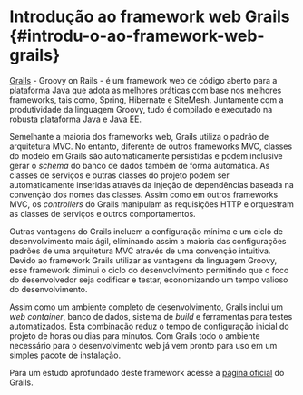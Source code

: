 # Introdução ao framework web Grails {#introdu-o-ao-framework-web-grails}

[Grails](https://grails.org/) - Groovy on Rails - é um framework web de código aberto para a plataforma Java que adota as melhores práticas com base nos melhores frameworks, tais como, Spring, Hibernate e SiteMesh. Juntamente com a produtividade da linguagem Groovy, tudo é compilado e executado na robusta plataforma Java e [Java EE](http://www.oracle.com/technetwork/java/javaee/overview/index.html).

Semelhante a maioria dos frameworks web, Grails utiliza o padrão de arquitetura MVC. No entanto, diferente de outros frameworks MVC, classes do modelo em Grails são automaticamente persistidas e podem inclusive gerar o _schema_ do banco de dados também de forma automática. As classes de serviços e outras classes do projeto podem ser automaticamente inseridas através da injeção de dependências baseada na convenção dos nomes das classes. Assim como em outros frameworks MVC, os _controllers_ do Grails manipulam as requisições HTTP e orquestram as classes de serviços e outros comportamentos.

Outras vantagens do Grails incluem a configuração mínima e um ciclo de desenvolvimento mais ágil, eliminando assim a maioria das configurações padrões de uma arquitetura MVC através de uma convenção intuitiva. Devido ao framework Grails utilizar as vantagens da linguagem Groovy, esse framework diminui o ciclo do desenvolvimento permitindo que o foco do desenvolvedor seja codificar e testar, economizando um tempo valioso do desenvolvimento.

Assim como um ambiente completo de desenvolvimento, Grails inclui um _web container_, banco de dados, sistema de _build_ e ferramentas para testes automatizados. Esta combinação reduz o tempo de configuração inicial do projeto de horas ou dias para minutos. Com Grails todo o ambiente necessário para o desenvolvimento web já vem pronto para uso em um simples pacote de instalação.

Para um estudo aprofundado deste framework acesse a [página oficial](https://grails.org) do Grails.